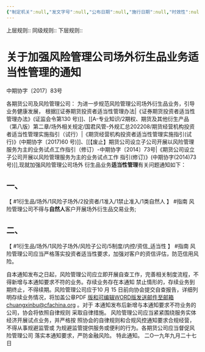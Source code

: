 ```yaml
---
{"‌‌‌‌制定机关":null,"发文字号":null,"公布日期":null,"施行日期":null,"时效性":null,"效力位阶":null,"法规类别":null,"修改依据":null,"领域":null,"dg-publish":true,"created":"2023-09-20T22:31","updated":"2023-10-18T00:20","permalink":"/a///20170927-2017-83/20170927-2017-83/","dgPassFrontmatter":true}
---
```


上层规则:: 
同级规则::
下层规则::

# 关于加强风险管理公司场外衍生品业务适当性管理的通知
中期协字〔2017〕83号

各期货公司及风险管理公司：
为进一步规范风险管理公司场外衍生品业务，引导业务健康发展， 根据[[证券期货投资者适当性管理办法\|《证券期货投资者适当性管理办法》(证监会令第130 号)]]、[[A-专业知识/2期权、期货及其他衍生产品（第八版）第二章/场外相关规定/国君风管-外规汇总202208/期货经营机构投资者适当性管理实施指引（试行）\|《期货经营机构投资者适当性管理实施指引(试行)》(中期协字〔2017)60 号)]]、[[【废止】期货公司设立子公司开展以风险管理服务为主的业务试点工作指引（修订）-中期协字〔2014〕73号\|《期货公司设立子公司开展以风险管理服务为主的业务试点工作 指引(修订)》(中期协字(2014)73 号)]],现就加强风险管理公司场外 衍生品业务**适当性管理**有关问题通知如下：
## 一、
【 #1衍生品/场外/1风险子场外/2投资者/1准入/1禁止准入/1类自然人  】 #指南
风险管理公司不得与**自然人**客户开展场外衍生品交易业务;
## 二、
【 #1衍生品/场外/1风险子场外/风险子公司/5制度/内控/资信_适当性  】 #指南
风险管理公司应当严格落实投资者适当性要求，加强对客户的资信评估，防范信用风险。

自本通知发布之日起，风险管理公司应立即开展自查工作，完善相关制度流程，不得新增与本通知要求不符的业务。存续业务存在本通知 禁止情形的，存续业务到期终止，不得续期。风险管理公司应于10 月 15 日前向协会提交自查报告，详细列明存续业务情况，将加盖公章PDF 版和可编辑WORD版发送邮件至邮箱chuangxinbu@cfachina.org 。对于 本通知发布后新增与本通知要求不符业务的公司，协会将依照自律规则 采取自律措施。
风险管理公司应当紧紧围绕服务实体经济开展试点业务，并严格按 照协会的自律规则和合规风控通知要求合规经营，不得从事规避监管或 为规避监管提供服务或便利的行为。各期货公司应当督促风险管理公司 落实本通知要求，严防金融风险。
特此通知。
二O一九年九月二十七日